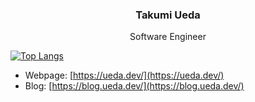 <div align="center">
  <h3>Takumi Ueda</h3>
  Software Engineer
</div>

[![Top Langs](https://github-readme-stats.vercel.app/api/top-langs/?username=uedatakumi&layout=compact)](https://github.com/uedatakumi/github-readme-stats)

- Webpage: [https://ueda.dev/](https://ueda.dev/)
- Blog: [https://blog.ueda.dev/](https://blog.ueda.dev/)
